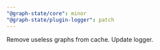 ```yaml
---
"@graph-state/core": minor
"@graph-state/plugin-logger": patch
---
```


Remove useless graphs from cache. Update logger.
